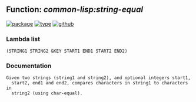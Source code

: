 ## Function: ***common-lisp:string-equal***
[![package](https://img.shields.io/badge/Package-COMMON--LISP-5f9ea0.svg?style=social&colorA=999999)](../) [![type](https://img.shields.io/badge/Type-Function-5f9ea0.svg?style=social&colorA=999999)](../#function) [![github](https://img.shields.io/badge/GitHub-View_the_source-5f9ea0.svg?style=social&colorA=999999&logo=github)](https://github.com/sbcl/sbcl/blob/master/src/code/string.lisp/) 
### Lambda list
```
(STRING1 STRING2 &KEY START1 END1 START2 END2)
```
### Documentation
```
Given two strings (string1 and string2), and optional integers start1,
  start2, end1 and end2, compares characters in string1 to characters in
  string2 (using char-equal).
```

